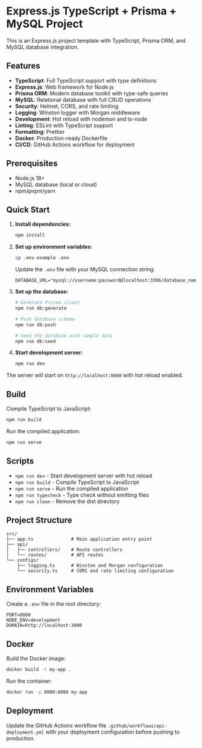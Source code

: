 # Express.js TypeScript + Prisma + MySQL Project

This is an Express.js project template with TypeScript, Prisma ORM, and MySQL database integration.

## Features

- **TypeScript**: Full TypeScript support with type definitions
- **Express.js**: Web framework for Node.js
- **Prisma ORM**: Modern database toolkit with type-safe queries
- **MySQL**: Relational database with full CRUD operations
- **Security**: Helmet, CORS, and rate limiting
- **Logging**: Winston logger with Morgan middleware
- **Development**: Hot reload with nodemon and ts-node
- **Linting**: ESLint with TypeScript support
- **Formatting**: Prettier
- **Docker**: Production-ready Dockerfile
- **CI/CD**: GitHub Actions workflow for deployment

## Prerequisites

- Node.js 18+
- MySQL database (local or cloud)
- npm/pnpm/yarn

## Quick Start

1. **Install dependencies:**
   ```bash
   npm install
   ```

2. **Set up environment variables:**
   ```bash
   cp .env.example .env
   ```
   
   Update the `.env` file with your MySQL connection string:
   ```env
   DATABASE_URL="mysql://username:password@localhost:3306/database_name"
   ```

3. **Set up the database:**
   ```bash
   # Generate Prisma client
   npm run db:generate
   
   # Push database schema
   npm run db:push
   
   # Seed the database with sample data
   npm run db:seed
   ```

4. **Start development server:**
   ```bash
   npm run dev
   ```

The server will start on `http://localhost:8080` with hot reload enabled.

## Build

Compile TypeScript to JavaScript:
```bash
npm run build
```

Run the compiled application:
```bash
npm run serve
```

## Scripts

- `npm run dev` - Start development server with hot reload
- `npm run build` - Compile TypeScript to JavaScript
- `npm run serve` - Run the compiled application
- `npm run typecheck` - Type check without emitting files
- `npm run clean` - Remove the dist directory

## Project Structure

```
src/
├── app.ts              # Main application entry point
├── api/
│   ├── controllers/    # Route controllers
│   └── routes/         # API routes
└── configs/
    ├── logging.ts      # Winston and Morgan configuration
    └── security.ts     # CORS and rate limiting configuration
```

## Environment Variables

Create a `.env` file in the root directory:

```env
PORT=8080
NODE_ENV=development
DOMAIN=http://localhost:3000
```

## Docker

Build the Docker image:
```bash
docker build -t my-app .
```

Run the container:
```bash
docker run -p 8080:8080 my-app
```

## Deployment

Update the GitHub Actions workflow file `.github/workflows/api-deployment.yml` with your deployment configuration before pushing to production.
